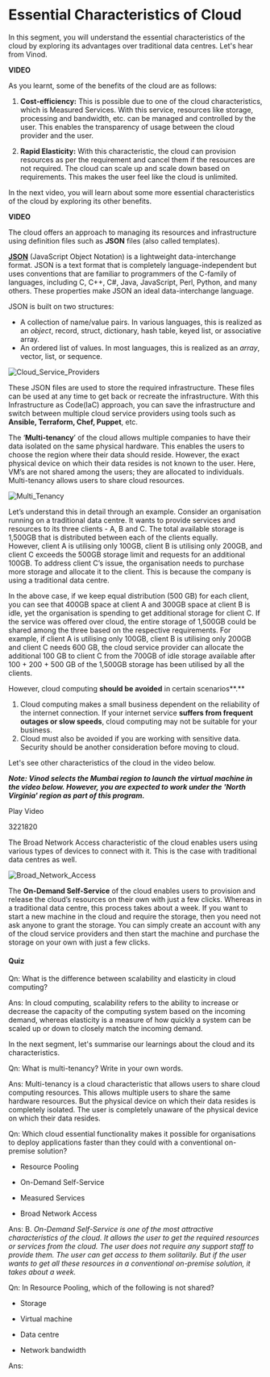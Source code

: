 # Essential Characteristics of Cloud

In this segment, you will understand the essential characteristics of the cloud by exploring its advantages over traditional data centres. Let's hear from Vinod.

**VIDEO**

As you learnt, some of the benefits of the cloud are as follows:

1. **Cost-efficiency:** This is possible due to one of the cloud characteristics, which is Measured Services. With this service, resources like storage, processing and bandwidth, etc. can be managed and controlled by the user. This enables the transparency of usage between the cloud provider and the user.

2. **Rapid Elasticity:** With this characteristic, the cloud can provision resources as per the requirement and cancel them if the resources are not required. The cloud can scale up and scale down based on requirements. This makes the user feel like the cloud is unlimited.

In the next video, you will learn about some more essential characteristics of the cloud by exploring its other benefits.

**VIDEO**

The cloud offers an approach to managing its resources and infrastructure using definition files such as **JSON** files (also called templates).

[**JSON**](https://www.json.org/json-en.html) (JavaScript Object Notation) is a lightweight data-interchange format. JSON is a text format that is completely language-independent but uses conventions that are familiar to programmers of the C-family of languages, including C, C++, C#, Java, JavaScript, Perl, Python, and many others. These properties make JSON an ideal data-interchange language.

JSON is built on two structures:

- A collection of name/value pairs. In various languages, this is realized as an _object_, record, struct, dictionary, hash table, keyed list, or associative array.
- An ordered list of values. In most languages, this is realized as an _array_, vector, list, or sequence.

![Cloud_Service_Providers](https://i.ibb.co/8Km8K8h/Cloud-Service-Providers.png)

These JSON files are used to store the required infrastructure. These files can be used at any time to get back or recreate the infrastructure. With this Infrastructure as Code(IaC) approach, you can save the infrastructure and switch between multiple cloud service providers using tools such as **Ansible, Terraform, Chef, Puppet**, etc.

The ‘**Multi-tenancy**’ of the cloud allows multiple companies to have their data isolated on the same physical hardware. This enables the users to choose the region where their data should reside. However, the exact physical device on which their data resides is not known to the user. Here, VM’s are not shared among the users; they are allocated to individuals. Multi-tenancy allows users to share cloud resources.

![Multi_Tenancy](https://i.ibb.co/0cnph73/Multi-Tenancy.png)

Let’s understand this in detail through an example. Consider an organisation running on a traditional data centre. It wants to provide services and resources to its three clients - A, B and C. The total available storage is 1,500GB that is distributed between each of the clients equally. However, client A is utilising only 100GB, client B is utilising only 200GB, and client C exceeds the 500GB storage limit and requests for an additional 100GB. To address client C’s issue, the organisation needs to purchase more storage and allocate it to the client. This is because the company is using a traditional data centre.

In the above case, if we keep equal distribution (500 GB) for each client, you can see that 400GB space at client A and 300GB space at client B is idle, yet the organisation is spending to get additional storage for client C. If the service was offered over cloud, the entire storage of 1,500GB could be shared among the three based on the respective requirements. For example, if client A is utilising only 100GB, client B is utilising only 200GB and client C needs 600 GB, the cloud service provider can allocate the additional 100 GB to client C from the 700GB of idle storage available after 100 + 200 + 500 GB of the 1,500GB storage has been utilised by all the clients.

However, cloud computing **should be avoided** in certain scenarios**.**

1. Cloud computing makes a small business dependent on the reliability of the internet connection. If your internet service **suffers from frequent outages or slow speeds**, cloud computing may not be suitable for your business.
2. Cloud must also be avoided if you are working with sensitive data. Security should be another consideration before moving to cloud.

Let's see other characteristics of the cloud in the video below.

_**Note: Vinod selects the Mumbai region to launch the virtual machine in the video below. However, you are expected to work under the 'North Virginia' region as part of this program.**_

Play Video

3221820

The Broad Network Access characteristic of the cloud enables users using various types of devices to connect with it. This is the case with traditional data centres as well.

![Broad_Network_Access](https://i.ibb.co/1TDyFjR/Broad-Network-Access.png)

The **On-Demand Self-Service** of the cloud enables users to provision and release the cloud’s resources on their own with just a few clicks. Whereas in a traditional data centre, this process takes about a week. If you want to start a new machine in the cloud and require the storage, then you need not ask anyone to grant the storage. You can simply create an account with any of the cloud service providers and then start the machine and purchase the storage on your own with just a few clicks.

#### Quiz

Qn: What is the difference between scalability and elasticity in cloud computing?

Ans: In cloud computing, scalability refers to the ability to increase or decrease the capacity of the computing system based on the incoming demand, whereas elasticity is a measure of how quickly a system can be scaled up or down to closely match the incoming demand.

In the next segment, let's summarise our learnings about the cloud and its characteristics.

Qn: What is multi-tenancy? Write in your own words.

Ans: Multi-tenancy is a cloud characteristic that allows users to share cloud computing resources. This allows multiple users to share the same hardware resources. But the physical device on which their data resides is completely isolated. The user is completely unaware of the physical device on which their data resides.

Qn: Which cloud essential functionality makes it possible for organisations to deploy applications faster than they could with a conventional on-premise solution?

- Resource Pooling

- On-Demand Self-Service

- Measured Services

- Broad Network Access

Ans: B. _On-Demand Self-Service is one of the most attractive characteristics of the cloud. It allows the user to get the required resources or services from the cloud. The user does not require any support staff to provide them. The user can get access to them solitarily. But if the user wants to get all these resources in a conventional on-premise solution, it takes about a week._

Qn: In Resource Pooling, which of the following is not shared?

- Storage

- Virtual machine

- Data centre

- Network bandwidth

Ans:
